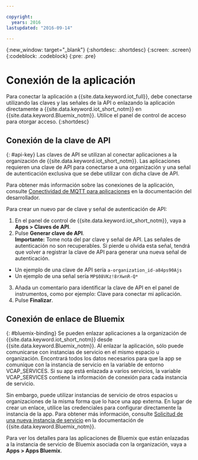 ```yaml
---

copyright:
  years: 2016
lastupdated: "2016-09-14"

---
```


{:new_window: target="\_blank"}
{:shortdesc: .shortdesc}
{:screen: .screen}
{:codeblock: .codeblock}
{:pre: .pre}

# Conexión de la aplicación

Para conectar la aplicación a {{site.data.keyword.iot_full}}, debe conectarse utilizando las claves y las señales de la API o enlazando la aplicación directamente a {{site.data.keyword.iot_short_notm}} en {{site.data.keyword.Bluemix_notm}}. Utilice el panel de control de acceso para otorgar acceso.
{:shortdesc}

## Conexión de la clave de API
{: #api-key}
Las claves de API se utilizan al conectar aplicaciones a la organización de {{site.data.keyword.iot_short_notm}}. Las aplicaciones requieren una clave de API para conectarse a una organización y una señal de autenticación exclusiva que se debe utilizar con dicha clave de API.  

Para obtener más información sobre las conexiones de la aplicación, consulte [Conectividad de MQTT para aplicaciones](https://docs.internetofthings.ibmcloud.com/applications/mqtt.html) en la documentación del desarrollador.

Para crear un nuevo par de clave y señal de autenticación de API:  
1.	En el panel de control de {{site.data.keyword.iot_short_notm}}, vaya a **Apps > Claves de API**.  
2.	Pulse **Generar clave de API**.  
**Importante:** Tome nota del par clave y señal de API. Las señales de autenticación no son recuperables. Si pierde u olvida esta señal, tendrá que volver a registrar la clave de API para generar una nueva señal de autenticación.
 - Un ejemplo de una clave de API sería `a-organization_id-a84ps90Ajs`  
 - Un ejemplo de una señal sería `MP$08VKz!8rXwnR-Q*`  
3.	Añada un comentario para identificar la clave de API en el panel de instrumentos, como por ejemplo: Clave para conectar mi aplicación.
4.	Pulse **Finalizar**.



## Conexión de enlace de Bluemix
{: #bluemix-binding}
Se pueden enlazar aplicaciones a la organización de {{site.data.keyword.iot_short_notm}} desde {{site.data.keyword.Bluemix_notm}}. Al enlazar la aplicación, sólo puede comunicarse con instancias de servicio en el mismo espacio u organización. Encontrará todos los datos necesarios para que la app se comunique con la instancia de servicio en la variable de entorno VCAP_SERVICES. Si su app está enlazada a varios servicios, la variable VCAP_SERVICES contiene la información de conexión para cada instancia de servicio.  

Sin embargo, puede utilizar instancias de servicio de otros espacios u organizaciones de la misma forma que lo hace una app externa. En lugar de crear un enlace, utilice las credenciales para configurar directamente la instancia de la app. Para obtener más información, consulte [Solicitud de una nueva instancia de servicio](https://console.{DomainName}/docs/services/reqnsi.html#req_instance) en la documentación de {{site.data.keyword.Bluemix_notm}}.

Para ver los detalles para las aplicaciones de Bluemix que están enlazadas a la instancia de servicio de Bluemix asociada con la organización, vaya a **Apps > Apps Bluemix**.  
